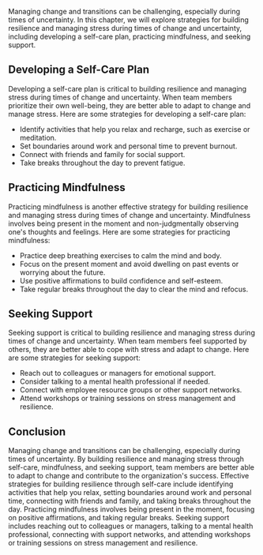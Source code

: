 
Managing change and transitions can be challenging, especially during times of uncertainty. In this chapter, we will explore strategies for building resilience and managing stress during times of change and uncertainty, including developing a self-care plan, practicing mindfulness, and seeking support.

Developing a Self-Care Plan
---------------------------

Developing a self-care plan is critical to building resilience and managing stress during times of change and uncertainty. When team members prioritize their own well-being, they are better able to adapt to change and manage stress. Here are some strategies for developing a self-care plan:

* Identify activities that help you relax and recharge, such as exercise or meditation.
* Set boundaries around work and personal time to prevent burnout.
* Connect with friends and family for social support.
* Take breaks throughout the day to prevent fatigue.

Practicing Mindfulness
----------------------

Practicing mindfulness is another effective strategy for building resilience and managing stress during times of change and uncertainty. Mindfulness involves being present in the moment and non-judgmentally observing one's thoughts and feelings. Here are some strategies for practicing mindfulness:

* Practice deep breathing exercises to calm the mind and body.
* Focus on the present moment and avoid dwelling on past events or worrying about the future.
* Use positive affirmations to build confidence and self-esteem.
* Take regular breaks throughout the day to clear the mind and refocus.

Seeking Support
---------------

Seeking support is critical to building resilience and managing stress during times of change and uncertainty. When team members feel supported by others, they are better able to cope with stress and adapt to change. Here are some strategies for seeking support:

* Reach out to colleagues or managers for emotional support.
* Consider talking to a mental health professional if needed.
* Connect with employee resource groups or other support networks.
* Attend workshops or training sessions on stress management and resilience.

Conclusion
----------

Managing change and transitions can be challenging, especially during times of uncertainty. By building resilience and managing stress through self-care, mindfulness, and seeking support, team members are better able to adapt to change and contribute to the organization's success. Effective strategies for building resilience through self-care include identifying activities that help you relax, setting boundaries around work and personal time, connecting with friends and family, and taking breaks throughout the day. Practicing mindfulness involves being present in the moment, focusing on positive affirmations, and taking regular breaks. Seeking support includes reaching out to colleagues or managers, talking to a mental health professional, connecting with support networks, and attending workshops or training sessions on stress management and resilience.
